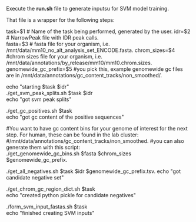 Execute the **run.sh** file to generate inputsu for SVM model training. 
  
That file is a wrapper for the following steps: 
  
task=$1  # Name of the task being performed, generated by the user.     
idr=$2  # NarrowPeak file with IDR peak calls.   
fasta=$3 # fasta file for your organism, i.e. /mnt/data/mm10_no_alt_analysis_set_ENCODE.fasta.   
chrom_sizes=$4 #chrom sizes file for your organism, i.e. /mnt/data/annotations/by_release/mm10/mm10.chrom.sizes.   
genomewide_gc_prefix=$5 #you pick this, example genomewide gc files are in /mnt/data/annotations/gc_content_tracks/non_smoothed/.   
  
  
echo "starting $task $idr"     
./get_svm_peak_splits.sh $task $idr    
echo "got svm peak splits"     

./get_gc_positives.sh $task     
echo "got gc content of the positive sequences"     
  
#You want to have gc content bins for your genome of interest for the next step. For human, these can be found in the lab cluster:  
#/mnt/data/annotations/gc_content_tracks/non_smoothed. 
#you can also generate them with this script:    
./get_genomewide_gc_bins.sh $fasta $chrom_sizes $genomewide_gc_prefix. 
  
./get_all_negatives.sh $task $idr  $genomewide_gc_prefix.tsv. 
echo "got candidate negative set"     
  
./get_chrom_gc_region_dict.sh $task    
echo "created python pickle for candidate negatives"     
  
./form_svm_input_fastas.sh $task    
echo "finished creating SVM inputs"     
 
